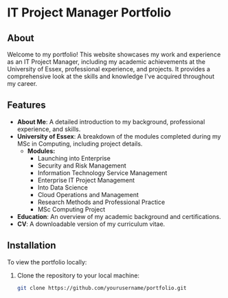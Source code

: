 # IT Project Manager Portfolio

## About
Welcome to my portfolio! This website showcases my work and experience as an IT Project Manager, including my academic achievements at the University of Essex, professional experience, and projects. It provides a comprehensive look at the skills and knowledge I've acquired throughout my career.

## Features
- **About Me**: A detailed introduction to my background, professional experience, and skills.
- **University of Essex**: A breakdown of the modules completed during my MSc in Computing, including project details.
  - **Modules:**
    - Launching into Enterprise
    - Security and Risk Management
    - Information Technology Service Management
    - Enterprise IT Project Management
    - Into Data Science
    - Cloud Operations and Management
    - Research Methods and Professional Practice
    - MSc Computing Project
- **Education**: An overview of my academic background and certifications.
- **CV**: A downloadable version of my curriculum vitae.

## Installation
To view the portfolio locally:

1. Clone the repository to your local machine:
   ```bash
   git clone https://github.com/yourusername/portfolio.git
